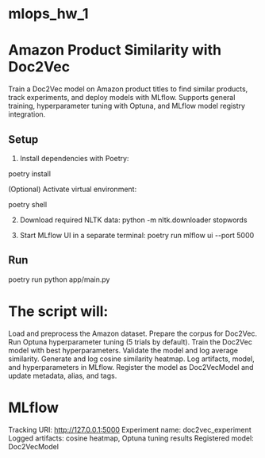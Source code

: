 # mlops_hw_1

# Amazon Product Similarity with Doc2Vec

Train a Doc2Vec model on Amazon product titles to find similar products, track experiments, and deploy models with MLflow. Supports general training, hyperparameter tuning with Optuna, and MLflow model registry integration.

## Setup

1. Install dependencies with Poetry:

poetry install

(Optional) Activate virtual environment:

poetry shell

2. Download required NLTK data:
python -m nltk.downloader stopwords

3. Start MLflow UI in a separate terminal:
poetry run mlflow ui --port 5000

## Run
poetry run python app/main.py


# The script will:
Load and preprocess the Amazon dataset.
Prepare the corpus for Doc2Vec.
Run Optuna hyperparameter tuning (5 trials by default).
Train the Doc2Vec model with best hyperparameters.
Validate the model and log average similarity.
Generate and log cosine similarity heatmap.
Log artifacts, model, and hyperparameters in MLflow.
Register the model as Doc2VecModel and update metadata, alias, and tags.

# MLflow
Tracking URI: http://127.0.0.1:5000
Experiment name: doc2vec_experiment
Logged artifacts: cosine heatmap, Optuna tuning results
Registered model: Doc2VecModel

